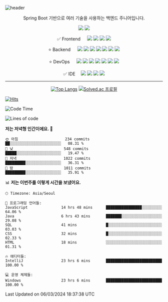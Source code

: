 ![header](https://capsule-render.vercel.app/api?type=Waving&text=안녕하세요%20YASICJUNWOO의%20GitHub입니다&c&&color=gradient&fontSize=40&animation=twinkling&height=200&reversal=true&fontAlignY=40)

<body >
  <div  align="center">
    
<p>Spring Boot 기반으로 여러 기술을 사용하는 백엔드 주니어입니다.</p>
 <a href="https://velog.io/@joonoo3" target="_blank"><img src="https://img.shields.io/badge/velog-20C997?style=flat-square&logo=velog&logoColor=white"/></a> <a href="https://www.linkedin.com/in/kongjunwoo/" target="_blank"><img src="https://img.shields.io/badge/linkedin-0A66C2?style=flat-square&logo=linkedin&logoColor=white"/></a>
 </p>
✅ <span>Frontend &emsp; </span>  <img src="https://img.shields.io/badge/javascript-F7DF1E?style=for-the-badge&logo=javascript&logoColor=black"> <img src="https://img.shields.io/badge/npm-CB3837?style=for-the-badge&logo=npm&logoColor=black"> <img src="https://img.shields.io/badge/React-61DAFB?style=for-the-badge&logo=React&logoColor=black"> <img src="https://img.shields.io/badge/ReactNative-09D3AC?style=for-the-badge&logo=createreactapp&logoColor=white">
</p>
⭐ Backend <span>&emsp; </span>  <img src="https://img.shields.io/badge/JAVA-437291?style=for-the-badge&logo=openjdk&logoColor=white"> <img src="https://img.shields.io/badge/gradle-02303A?style=for-the-badge&logo=gradle&logoColor=white">  <img src="https://img.shields.io/badge/spring-6DB33F?style=for-the-badge&logo=spring&logoColor=white"> <img src="https://img.shields.io/badge/springboot-6DB33F?style=for-the-badge&logo=springboot&logoColor=white"> <img src="https://img.shields.io/badge/springSecurity-6DB33F?style=for-the-badge&logo=springsecurity&logoColor=white"> <img src="https://img.shields.io/badge/MySql-4479A1?style=for-the-badge&logo=mysql&logoColor=white"> <img src="https://img.shields.io/badge/hibernate-59666C?style=for-the-badge&logo=hibernate&logoColor=white">
</p>
⭐ DevOps <span>&emsp; </span>    <img src="https://img.shields.io/badge/AWS-232F3E?style=for-the-badge&logo=amazonaws&logoColor=white"> <img src="https://img.shields.io/badge/AWS_S3-569A31?style=for-the-badge&logo=amazons3&logoColor=white"> <img src="https://img.shields.io/badge/AWS RDS-527FFF?style=for-the-badge&logo=amazonrds&logoColor=white"> <img src="https://img.shields.io/badge/AWS EC2-FF9900?style=for-the-badge&logo=amazonec2&logoColor=white"> <img src="https://img.shields.io/badge/nginx-009639?style=for-the-badge&logo=nginx&logoColor=white">  <img src="https://img.shields.io/badge/nginx-009639?style=for-the-badge&logo=nginx&logoColor=white"> <img src="https://img.shields.io/badge/TomCat-F8DC75?style=for-the-badge&logo=apachetomcat&logoColor=black">
</p>
✅ IDE<span>&emsp; </span>  <img src="https://img.shields.io/badge/intellij-000000?style=for-the-badge&logo=intellijidea&logoColor=white">   <img src="https://img.shields.io/badge/datagrip-000000?style=for-the-badge&logo=datagrip&logoColor=white">  <img src="https://img.shields.io/badge/visualstudio-5C2D91?style=for-the-badge&logo=visualstudio&logoColor=black"> <img src="https://img.shields.io/badge/visualstudiocode-007ACC?style=for-the-badge&logo=visualstudiocode&logoColor=black">
</div>
</p>

---
<div  align="center">

<span> [![Top Langs](https://github-readme-stats.vercel.app/api/top-langs/?username=YASICJUNWOO&layout=compact)](https://github.com/anuraghazra/github-readme-stats) </span>
 <span> [![Solved.ac 프로필](http://mazassumnida.wtf/api/v2/generate_badge?boj=joonoo3)](https://solved.ac/joonoo3) </span>
 
 </div>
  
[![Hits](https://hits.seeyoufarm.com/api/count/incr/badge.svg?url=https%3A%2F%2Fgithub.com%2FYASICJUNWOO&count_bg=%2379C83D&title_bg=%23555555&icon=&icon_color=%23E7E7E7&title=HITS&edge_flat=false)](https://hits.seeyoufarm.com)



 <!--START_SECTION:waka-->
![Code Time](http://img.shields.io/badge/Code%20Time-395%20hrs%2055%20mins-blue)

![Lines of code](https://img.shields.io/badge/%EC%A0%80%EB%8A%94%20%EC%97%AC%ED%83%9C%EA%B9%8C%EC%A7%80%20-641.4%20thousand%20%EC%A4%84%EC%9D%98%20%EC%BD%94%EB%93%9C%EB%A5%BC%20%EC%9E%91%EC%84%B1%ED%96%88%EC%96%B4%EC%9A%94.-blue)

**저는 저녁형 인간이에요. 🦉** 

```text
🌞 아침                     234 commits         ██░░░░░░░░░░░░░░░░░░░░░░░   08.31 % 
🌆 낮　                     548 commits         █████░░░░░░░░░░░░░░░░░░░░   19.47 % 
🌃 저녁                     1022 commits        █████████░░░░░░░░░░░░░░░░   36.31 % 
🌙 밤　                     1011 commits        █████████░░░░░░░░░░░░░░░░   35.91 % 
```


📊 **저는 이번주를 이렇게 시간을 보냈어요.** 

```text
🕑︎ Timezone: Asia/Seoul

💬 프로그래밍 언어들: 
JavaScript               14 hrs 48 mins      ████████████████░░░░░░░░░   64.06 % 
Java                     6 hrs 43 mins       ███████░░░░░░░░░░░░░░░░░░   29.08 % 
SQL                      41 mins             █░░░░░░░░░░░░░░░░░░░░░░░░   03.03 % 
CSS                      32 mins             █░░░░░░░░░░░░░░░░░░░░░░░░   02.33 % 
HTML                     18 mins             ░░░░░░░░░░░░░░░░░░░░░░░░░   01.31 % 

🔥 에디터들: 
IntelliJ                 23 hrs 6 mins       █████████████████████████   100.00 % 

💻 운영 체제들: 
Windows                  23 hrs 6 mins       █████████████████████████   100.00 % 
```


 Last Updated on 06/03/2024 18:37:38 UTC
<!--END_SECTION:waka-->

<!--
<div align="center">

  ![YASICJUNWOO's GitHub stats](https://github-readme-stats.vercel.app/api?username=YASICJUNWOO&show_icons=true&theme=radical)

</div>
-->

  
</body>
